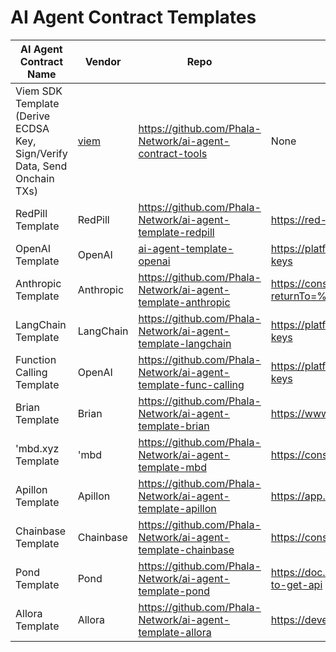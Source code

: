# AI Agent Contract Templates

<table><thead><tr><th width="247">AI Agent Contract Name</th><th>Vendor</th><th width="220">Repo</th><th>API Key</th></tr></thead><tbody><tr><td>Viem SDK Template<br>(Derive ECDSA Key, Sign/Verify Data, Send Onchain TXs)</td><td><a href="https://viem.sh">viem</a></td><td><a href="https://github.com/Phala-Network/ai-agent-contract-tools">https://github.com/Phala-Network/ai-agent-contract-tools</a></td><td>None</td></tr><tr><td>RedPill Template</td><td>RedPill</td><td><a href="https://github.com/Phala-Network/ai-agent-template-redpill">https://github.com/Phala-Network/ai-agent-template-redpill</a></td><td><a href="https://red-pill.ai">https://red-pill.ai</a></td></tr><tr><td>OpenAI Template</td><td>OpenAI</td><td><a href="https://github.com/Phala-Network/ai-agent-template-openai">ai-agent-template-openai</a></td><td><a href="https://platform.openai.com/account/api-keys">https://platform.openai.com/account/api-keys</a></td></tr><tr><td>Anthropic Template</td><td>Anthropic</td><td><a href="https://github.com/Phala-Network/ai-agent-template-anthropic">https://github.com/Phala-Network/ai-agent-template-anthropic</a></td><td><a href="https://console.anthropic.com/login?returnTo=%2F%3F">https://console.anthropic.com/login?returnTo=%2F%3F</a></td></tr><tr><td>LangChain Template</td><td>LangChain</td><td><a href="https://github.com/Phala-Network/ai-agent-template-langchain">https://github.com/Phala-Network/ai-agent-template-langchain</a></td><td><a href="https://platform.openai.com/account/api-keys">https://platform.openai.com/account/api-keys</a></td></tr><tr><td>Function Calling Template</td><td>OpenAI</td><td><a href="https://github.com/Phala-Network/ai-agent-template-func-calling">https://github.com/Phala-Network/ai-agent-template-func-calling</a></td><td><a href="https://platform.openai.com/account/api-keys">https://platform.openai.com/account/api-keys</a></td></tr><tr><td>Brian Template</td><td>Brian</td><td><a href="https://github.com/Phala-Network/ai-agent-template-brian">https://github.com/Phala-Network/ai-agent-template-brian</a></td><td><a href="https://www.brianknows.org/app">https://www.brianknows.org/app</a></td></tr><tr><td>'mbd.xyz Template</td><td>'mbd</td><td><a href="https://github.com/Phala-Network/ai-agent-template-mbd">https://github.com/Phala-Network/ai-agent-template-mbd</a></td><td><a href="https://console.mbd.xyz/dashboard">https://console.mbd.xyz/dashboard</a></td></tr><tr><td>Apillon Template</td><td>Apillon</td><td><a href="https://github.com/Phala-Network/ai-agent-template-apillon">https://github.com/Phala-Network/ai-agent-template-apillon</a></td><td><a href="https://app.apillon.io/login">https://app.apillon.io/login</a></td></tr><tr><td>Chainbase Template</td><td>Chainbase</td><td><a href="https://github.com/Phala-Network/ai-agent-template-chainbase">https://github.com/Phala-Network/ai-agent-template-chainbase</a></td><td><a href="https://console.chainbase.com/">https://console.chainbase.com/</a></td></tr><tr><td>Pond Template</td><td>Pond</td><td><a href="https://github.com/Phala-Network/ai-agent-template-pond">https://github.com/Phala-Network/ai-agent-template-pond</a></td><td><a href="https://doc.cryptopond.xyz/docs/how-to-get-api">https://doc.cryptopond.xyz/docs/how-to-get-api</a></td></tr><tr><td>Allora Template</td><td>Allora</td><td><a href="https://github.com/Phala-Network/ai-agent-template-allora">https://github.com/Phala-Network/ai-agent-template-allora</a></td><td><a href="https://developer.upshot.xyz/signup">https://developer.upshot.xyz/signup</a></td></tr></tbody></table>

